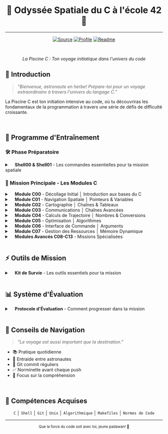 <div align="center">

# 🚀 Odyssée Spatiale du C à l'école 42 🚀
---

[![Source](https://img.shields.io/badge/Source-Code_Projects-181717?logo=github&logoColor=white)](https://github.com/Xxzer042xX/42-Piscine/tree/master)
[![Profile](https://img.shields.io/badge/Main-Profile-purple?logo=github&logoColor=white)](https://github.com/Xxzer042xX)
[![Readme](https://img.shields.io/badge/Readme-Project-181717?logo=github&logoColor=white)](https://github.com/Xxzer042xX/42-Piscine/blob/master/README.MD)

<br>

*La Piscine C : Ton voyage initiatique dans l'univers du code*
</div>

## 📘 Introduction

> *"Bienvenue, astronaute en herbe! Prépare-toi pour un voyage extraordinaire à travers l'univers du langage C."*

La Piscine C est ton initiation intensive au code, où tu découvriras les fondamentaux de la programmation à travers une série de défis de difficulté croissante.

<br>

## 🎯 Programme d'Entraînement

### 🛠️ Phase Préparatoire 
<details>
<summary>&nbsp;&nbsp;&nbsp;&nbsp;<strong>Shell00 & Shell01</strong> - Les commandes essentielles pour ta mission spatiale</summary>

  - [**Shell00 - Préparation au Décollage**](https://github.com/42School/42-piscine-shell00)
    - `Terminal`: Navigation système de base
    - `Git`: Configuration initiale
    - `Permissions`: Gestion des droits
    - `Fichiers`: Manipulation basique
    
  - [**Shell01 - Contrôle de Mission**](https://github.com/42School/42-piscine-shell01)
    - `Scripts`: Automatisation avancée
    - `RegEx`: Expressions régulières
    - `Données`: Traitement de texte
    - `Variables`: Configuration système
</details>

### 🚀 Mission Principale - Les Modules C

<details>
<summary>&nbsp;&nbsp;&nbsp;&nbsp;<strong>Module C00</strong> - Décollage Initial │ Introduction aux bases du C</summary>

  - [**C00 - Premier Contact**](https://github.com/42School/42-piscine-c00)
    - `putchar()`: Affichage caractère par caractère
    - `while/for`: Premières boucles
    - `if/else`: Structures de contrôle
    - `char/int`: Types de données de base
    - Compilation avec gcc
</details>

<details>
<summary>&nbsp;&nbsp;&nbsp;&nbsp;<strong>Module C01</strong> - Navigation Spatiale │ Pointeurs & Variables</summary>

  - [**C01 - Exploration Mémoire**](https://github.com/42School/42-piscine-c01)
    - `&variable`: Adressage mémoire
    - `*pointeur`: Déréférencement
    - `void fonction(int *ptr)`: Passage par référence
    - `ptr++`: Arithmétique des pointeurs
    - Portée des variables
</details>

<details>
<summary>&nbsp;&nbsp;&nbsp;&nbsp;<strong>Module C02</strong> - Cartographie │ Chaînes & Tableaux</summary>

  - [**C02 - Manipulation de Données**](https://github.com/42School/42-piscine-c02)
    - `char str[]`: Tableaux de caractères
    - `strcpy`: Copie de chaînes
    - `ASCII`: Manipulation de caractères
    - `isalpha/isdigit`: Vérifications
</details>

<details>
<summary>&nbsp;&nbsp;&nbsp;&nbsp;<strong>Module C03</strong> - Communications │ Chaînes Avancées</summary>

  - [**C03 - Protocoles de Communication**](https://github.com/42School/42-piscine-c03)
    - `strcmp`: Comparaison
    - `strcat`: Concaténation
    - `strstr`: Recherche
    - Gestion mémoire sécurisée
</details>

<details>
<summary>&nbsp;&nbsp;&nbsp;&nbsp;<strong>Module C04</strong> - Calculs de Trajectoire │ Nombres & Conversions</summary>

  - [**C04 - Mathématiques Spatiales**](https://github.com/42School/42-piscine-c04)
    - `atoi/itoa`: Conversions
    - Bases numériques
    - `putnbr`: Affichage nombres
    - Calculs de précision
</details>

<details>
<summary>&nbsp;&nbsp;&nbsp;&nbsp;<strong>Module C05</strong> - Optimisation │ Algorithmes</summary>

  - [**C05 - Calculs Avancés**](https://github.com/42School/42-piscine-c05)
    - Récursivité
    - Nombres premiers
    - Suite Fibonacci
    - Optimisation
</details>

<details>
<summary>&nbsp;&nbsp;&nbsp;&nbsp;<strong>Module C06</strong> - Interface de Commande │ Arguments</summary>

  - [**C06 - Centre de Contrôle**](https://github.com/42School/42-piscine-c06)
    - `argc`: Nombre d'arguments
    - `argv`: Tableau d'arguments
    - Parsing de commandes
    - Validation d'entrées
</details>

<details>
<summary>&nbsp;&nbsp;&nbsp;&nbsp;<strong>Module C07</strong> - Gestion des Ressources │ Mémoire Dynamique</summary>

  - [**C07 - Allocation de Ressources**](https://github.com/42School/42-piscine-c07)
    - `malloc`: Allocation
    - `free`: Libération
    - `strdup`: Duplication
    - Gestion des fuites
</details>

<details>
<summary>&nbsp;&nbsp;&nbsp;&nbsp;<strong>Modules Avancés C08-C13</strong> - Missions Spécialisées</summary>

  - [**Module C08**](https://github.com/42School/42-piscine-c08)
    - Headers et macros
    - Protection des fichiers
    
  - [**Module C09**](https://github.com/42School/42-piscine-c09)
    - Makefiles
    - Bibliothèques
    
  - [**Module C10**](https://github.com/42School/42-piscine-c10)
    - Gestion de fichiers
    - Entrées/Sorties
    
  - [**Module C11**](https://github.com/42School/42-piscine-c11)
    - Pointeurs de fonctions
    - Callbacks
    
  - [**Module C12**](https://github.com/42School/42-piscine-c12)
    - Listes chaînées
    - Structures de données
    
  - [**Module C13**](https://github.com/42School/42-piscine-c13)
    - Arbres binaires
    - Structures complexes
</details>

<br>

## ⚡ Outils de Mission

<details>
<summary>&nbsp;&nbsp;&nbsp;&nbsp;<strong>Kit de Survie</strong> - Les outils essentiels pour ta mission</summary>

### 🔍 [Norminette](https://github.com/42School/norminette)
  - Vérificateur de norme officiel
  - Installation simple: `python3 -m pip install norminette`
  - Utilisation: `norminette fichier.c`

### 🛠️ [GCC](https://gcc.gnu.org/)
  - Compilation standard: `gcc fichier.c`
  - Flags recommandés:
    ```bash
    gcc -Wall -Wextra -Werror fichier.c
    ```
  - Débogage: `gcc -g fichier.c`

### 📦 [Git](https://git-scm.com/)
  - Configuration initiale
    ```bash
    git config --global user.name "ton_login"
    git config --global user.email "ton_email"
    ```
  - Commandes essentielles:
    ```bash
    git add .
    git commit -m "message"
    git push
    ```
</details>

<br>

## 📊 Système d'Évaluation

<details>
<summary>&nbsp;&nbsp;&nbsp;&nbsp;<strong>Protocole d'Évaluation</strong> - Comment progresser dans ta mission</summary>

### 📝 Examens
  - Examens hebdomadaires
  - Examen final
  - Questions théoriques et pratiques

### 🏃 Rushes
  - Projets de groupe le weekend
  - 48h de programmation intensive
  - Collaboration et gestion du temps

### 👥 Évaluations par les Pairs
  - Minimum 3 évaluations par projet
  - Défense de ton code
  - Feedback constructif
</details>

<br>

## 💫 Conseils de Navigation

> *"Le voyage est aussi important que la destination."*

- 📚 Pratique quotidienne
- 🤝 Entraide entre astronautes
- 🔄 Git commit réguliers
- ✅ Norminette avant chaque push
- 🎯 Focus sur la compréhension

<br>

## 🌟 Compétences Acquises
<div align="center">

`C` │ `Shell` │ `Git` │ `Unix` │ `Algorithmique` │ `Makefiles` │ `Normes de Code`
</div>

---
<div align="center">
<sub>Que la force du code soit avec toi, jeune padawan! 🌌</sub>
</div>
